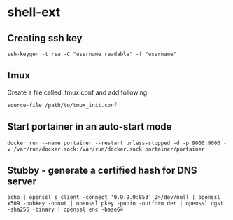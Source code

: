 # shell-ext
## Creating ssh key

```
ssh-keygen -t rsa -C "username readable" -f "username"
```

## tmux

Create a file called .tmux.conf and add following
```
source-file /path/to/tmux_init.conf
```

## Start portainer in an auto-start mode
```
docker run --name portainer --restart unless-stopped -d -p 9000:9000 -v /var/run/docker.sock:/var/run/docker.sock portainer/portainer
```

## Stubby - generate a certified hash for DNS server
```
echo | openssl s_client -connect '9.9.9.9:853' 2>/dev/null | openssl x509 -pubkey -noout | openssl pkey -pubin -outform der | openssl dgst -sha256 -binary | openssl enc -base64
```

